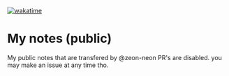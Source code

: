 [![wakatime](https://wakatime.com/badge/user/018eed1d-6093-4f51-9fca-7863b7a1ac97/project/330f701e-68d7-4782-991b-3792d8070e5f.svg)](https://wakatime.com/badge/user/018eed1d-6093-4f51-9fca-7863b7a1ac97/project/330f701e-68d7-4782-991b-3792d8070e5f)
# My notes (public)
My public notes that are transfered by @zeon-neon
PR's are disabled. you may make an issue at any time tho.

